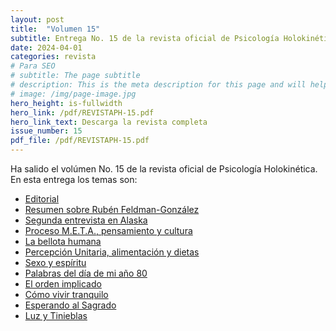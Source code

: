 ```yaml
---
layout: post
title:  "Volumen 15"
subtitle: Entrega No. 15 de la revista oficial de Psicología Holokinética
date: 2024-04-01
categories: revista
# Para SEO
# subtitle: The page subtitle
# description: This is the meta description for this page and will help it appear in search engines
# image: /img/page-image.jpg
hero_height: is-fullwidth
hero_link: /pdf/REVISTAPH-15.pdf
hero_link_text: Descarga la revista completa
issue_number: 15
pdf_file: /pdf/REVISTAPH-15.pdf
---
```


Ha salido el volúmen No. 15 de la revista oficial de Psicología Holokinética. 
En esta entrega los temas son:


- [Editorial](/pdf/REVISTAPH-15.pdf#page=4)
- [Resumen sobre Rubén Feldman-González](/pdf/REVISTAPH-15.pdf#page=5)
- [Segunda entrevista en Alaska](/pdf/REVISTAPH-15.pdf#page=7)
- [Proceso M.E.T.A., pensamiento y cultura](/pdf/REVISTAPH-15.pdf#page=20)
- [La bellota humana](/pdf/REVISTAPH-15.pdf#page=29)
- [Percepción Unitaria, alimentación y dietas](/pdf/REVISTAPH-15.pdf#page=31)
- [Sexo y espíritu](/pdf/REVISTAPH-15.pdf#page=32)
- [Palabras del día de mi año 80](/pdf/REVISTAPH-15.pdf#page=34)
- [El orden implicado](/pdf/REVISTAPH-15.pdf#page=35)
- [Cómo vivir tranquilo](/pdf/REVISTAPH-15.pdf#page=37)
- [Esperando al Sagrado](/pdf/REVISTAPH-15.pdf#page=39)
- [Luz y Tinieblas](/pdf/REVISTAPH-15.pdf#page=43)
